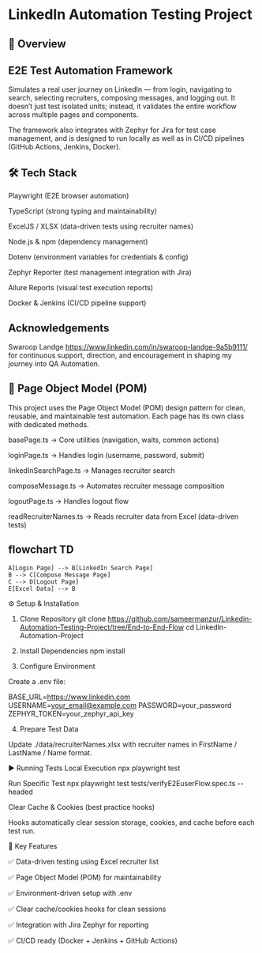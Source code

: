 # LinkedIn Automation Testing Project
## 📌 Overview

## E2E Test Automation Framework
Simulates a real user journey on LinkedIn — from login, navigating to search, selecting recruiters, composing messages, and logging out.
It doesn’t just test isolated units; instead, it validates the entire workflow across multiple pages and components.

The framework also integrates with Zephyr for Jira for test case management, and is designed to run locally as well as in CI/CD pipelines (GitHub Actions, Jenkins, Docker).

## 🛠️ Tech Stack

Playwright (E2E browser automation)

TypeScript (strong typing and maintainability)

ExcelJS / XLSX (data-driven tests using recruiter names)

Node.js & npm (dependency management)

Dotenv (environment variables for credentials & config)

Zephyr Reporter (test management integration with Jira)

Allure Reports (visual test execution reports)

Docker & Jenkins (CI/CD pipeline support)

## Acknowledgements
Swaroop Landge https://www.linkedin.com/in/swaroop-landge-9a5b9111/ for continuous support, direction, and encouragement in shaping my journey into QA Automation.

## 🧩 Page Object Model (POM)

This project uses the Page Object Model (POM) design pattern for clean, reusable, and maintainable test automation. Each page has its own class with dedicated methods.

basePage.ts → Core utilities (navigation, waits, common actions)

loginPage.ts → Handles login (username, password, submit)

linkedInSearchPage.ts → Manages recruiter search

composeMessage.ts → Automates recruiter message composition

logoutPage.ts → Handles logout flow

readRecruiterNames.ts → Reads recruiter data from Excel (data-driven tests)

## flowchart TD
    A[Login Page] --> B[LinkedIn Search Page]
    B --> C[Compose Message Page]
    C --> D[Logout Page]
    E[Excel Data] --> B


⚙️ Setup & Installation
1. Clone Repository
git clone https://github.com/sameermanzur/Linkedin-Automation-Testing-Project/tree/End-to-End-Flow
cd LinkedIn-Automation-Project

2. Install Dependencies
npm install

3. Configure Environment

Create a .env file:

BASE_URL=https://www.linkedin.com
USERNAME=your_email@example.com
PASSWORD=your_password
ZEPHYR_TOKEN=your_zephyr_api_key

4. Prepare Test Data

Update ./data/recruiterNames.xlsx with recruiter names in FirstName / LastName / Name format.

▶️ Running Tests
Local Execution
npx playwright test

Run Specific Test
npx playwright test tests/verifyE2EuserFlow.spec.ts --headed

Clear Cache & Cookies (best practice hooks)

Hooks automatically clear session storage, cookies, and cache before each test run.

🧩 Key Features

✅ Data-driven testing using Excel recruiter list

✅ Page Object Model (POM) for maintainability

✅ Environment-driven setup with .env

✅ Clear cache/cookies hooks for clean sessions

✅ Integration with Jira Zephyr for reporting

✅ CI/CD ready (Docker + Jenkins + GitHub Actions)
